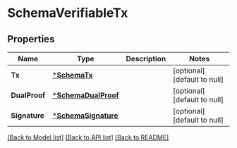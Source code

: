 # SchemaVerifiableTx

## Properties
Name | Type | Description | Notes
------------ | ------------- | ------------- | -------------
**Tx** | [***SchemaTx**](schemaTx.md) |  | [optional] [default to null]
**DualProof** | [***SchemaDualProof**](schemaDualProof.md) |  | [optional] [default to null]
**Signature** | [***SchemaSignature**](schemaSignature.md) |  | [optional] [default to null]

[[Back to Model list]](../README.md#documentation-for-models) [[Back to API list]](../README.md#documentation-for-api-endpoints) [[Back to README]](../README.md)


